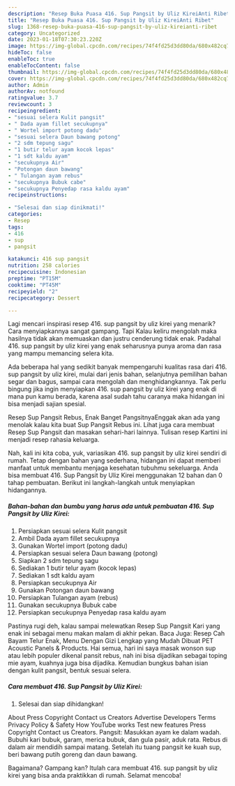 ```yaml
---
description: "Resep Buka Puasa 416. Sup Pangsit by Uliz KireiAnti Ribet"
title: "Resep Buka Puasa 416. Sup Pangsit by Uliz KireiAnti Ribet"
slug: 1368-resep-buka-puasa-416-sup-pangsit-by-uliz-kireianti-ribet
category: Uncategorized
date: 2023-01-18T07:30:23.220Z
image: https://img-global.cpcdn.com/recipes/74f4fd25d3dd80da/680x482cq70/416-sup-pangsit-by-uliz-kirei-foto-resep-utama.jpg
hideToc: false
enableToc: true
enableTocContent: false
thumbnail: https://img-global.cpcdn.com/recipes/74f4fd25d3dd80da/680x482cq70/416-sup-pangsit-by-uliz-kirei-foto-resep-utama.jpg
cover: https://img-global.cpcdn.com/recipes/74f4fd25d3dd80da/680x482cq70/416-sup-pangsit-by-uliz-kirei-foto-resep-utama.jpg
author: Admin
authorAv: notfound
ratingvalue: 3.7
reviewcount: 3
recipeingredient:
- "sesuai selera Kulit pangsit"
- " Dada ayam fillet secukupnya"
- " Wortel import potong dadu"
- "sesuai selera Daun bawang potong"
- "2 sdm tepung sagu"
- "1 butir telur ayam kocok lepas"
- "1 sdt kaldu ayam"
- "secukupnya Air"
- "Potongan daun bawang"
- " Tulangan ayam rebus"
- "secukupnya Bubuk cabe"
- "secukupnya Penyedap rasa kaldu ayam"
recipeinstructions:

- "Selesai dan siap dinikmati!"
categories:
- Resep
tags:
- 416
- sup
- pangsit

katakunci: 416 sup pangsit 
nutrition: 258 calories
recipecuisine: Indonesian
preptime: "PT15M"
cooktime: "PT45M"
recipeyield: "2"
recipecategory: Dessert

---
```



Lagi mencari inspirasi resep 416. sup pangsit by uliz kirei yang menarik? Cara menyiapkannya sangat gampang. Tapi Kalau keliru mengolah maka hasilnya tidak akan memuaskan dan justru cenderung tidak enak. Padahal 416. sup pangsit by uliz kirei yang enak seharusnya punya aroma dan rasa yang mampu memancing selera kita.


Ada beberapa hal yang sedikit banyak mempengaruhi kualitas rasa dari 416. sup pangsit by uliz kirei, mulai dari jenis bahan, selanjutnya pemilihan bahan segar dan bagus, sampai cara mengolah dan menghidangkannya. Tak perlu bingung jika ingin menyiapkan 416. sup pangsit by uliz kirei yang enak di mana pun kamu berada, karena asal sudah tahu caranya maka hidangan ini bisa menjadi sajian spesial.

Resep Sup Pangsit Rebus, Enak Banget PangsitnyaEnggak akan ada yang menolak kalau kita buat Sup Pangsit Rebus ini. Lihat juga cara membuat Resep Sup Pangsit dan masakan sehari-hari lainnya. Tulisan resep Kartini ini menjadi resep rahasia keluarga.


Nah, kali ini kita coba, yuk, variasikan 416. sup pangsit by uliz kirei sendiri di rumah. Tetap dengan bahan yang sederhana, hidangan ini dapat memberi manfaat untuk membantu menjaga kesehatan tubuhmu sekeluarga. Anda bisa membuat 416. Sup Pangsit by Uliz Kirei menggunakan 12 bahan dan 0 tahap pembuatan. Berikut ini langkah-langkah untuk menyiapkan hidangannya.

<!--inarticleads1-->

##### Bahan-bahan dan bumbu yang harus ada untuk pembuatan 416. Sup Pangsit by Uliz Kirei:

1. Persiapkan sesuai selera Kulit pangsit
1. Ambil  Dada ayam fillet secukupnya
1. Gunakan  Wortel import (potong dadu)
1. Persiapkan sesuai selera Daun bawang (potong)
1. Siapkan 2 sdm tepung sagu
1. Sediakan 1 butir telur ayam (kocok lepas)
1. Sediakan 1 sdt kaldu ayam
1. Persiapkan secukupnya Air
1. Gunakan Potongan daun bawang
1. Persiapkan  Tulangan ayam (rebus)
1. Gunakan secukupnya Bubuk cabe
1. Persiapkan secukupnya Penyedap rasa kaldu ayam


Pastinya rugi deh, kalau sampai melewatkan Resep Sup Pangsit Kari yang enak ini sebagai menu makan malam di akhir pekan. Baca Juga: Resep Cah Bayam Telur Enak, Menu Dengan Gizi Lengkap yang Mudah Dibuat PET Acoustic Panels &amp; Products. Hai semua, hari ini saya masak wonson sup atau lebih populer dikenal pansit rebus, nah ini bisa dijadikan sebagai toping mie ayam, kuahnya juga bisa dijadika. Kemudian bungkus bahan isian dengan kulit pangsit, bentuk sesuai selera. 

<!--inarticleads2-->

##### Cara membuat 416. Sup Pangsit by Uliz Kirei:


1. Selesai dan siap dihidangkan!

About Press Copyright Contact us Creators Advertise Developers Terms Privacy Policy &amp; Safety How YouTube works Test new features Press Copyright Contact us Creators. Pangsit: Masukkan ayam ke dalam wadah. Bubuhi kari bubuk, garam, merica bubuk, dan gula pasir, aduk rata. Rebus di dalam air mendidih sampai matang. Setelah itu tuang pangsit ke kuah sup, beri bawang putih goreng dan daun bawang. 

Bagaimana? Gampang kan? Itulah cara membuat 416. sup pangsit by uliz kirei yang bisa anda praktikkan di rumah. Selamat mencoba!
